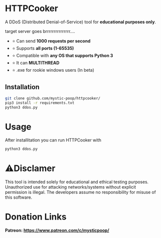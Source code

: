 # HTTPCooker  
A DDoS (Distributed Denial-of-Service) tool for **educational purposes only**.  
<p>target server goes brrrrrrrrrrrrrrr....</p>

- ⭐ Can send **1000 requests per second**  
- ⭐ Supports **all ports (1-65535)**  
- ⭐ Compatible with **any OS that supports Python 3**  
- ⭐ It can **MULTITHREAD**
- ⭐ .exe for rookie windows users (In beta)
## Installation  
```bash
git clone github.com/mystic-poop/httpcooker/
pip3 install -r requirements.txt
python3 ddos.py
 ```
# Usage
After installitation you can run HTTPCooker with
```bash
python3 ddos.py
```

# ⚠️Disclamer
This tool is intended solely for educational and ethical testing purposes. Unauthorized use for attacking networks/systems without explicit permission is illegal. The developers assume no responsibility for misuse of this software.

# Donation Links
**Patreon: https://www.patreon.com/c/mysticpoop/**
